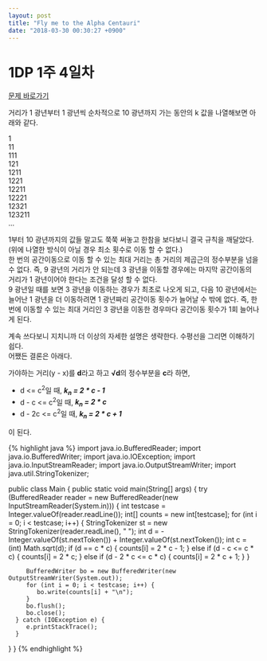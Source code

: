 ```yaml
---
layout: post
title: "Fly me to the Alpha Centauri"
date: "2018-03-30 00:30:27 +0900"
---
```

# 1DP 1주 4일차
[문제 바로가기](https://www.acmicpc.net/problem/1011)

거리가 1 광년부터 1 광년씩 순차적으로 10 광년까지 가는 동안의 k 값을 나열해보면 아래와 같다.

1  
11  
111  
121  
1211  
1221  
12211  
12221  
12321  
123211  
...

1부터 10 광년까지의 값들 말고도 쭉쭉 써놓고 한참을 보다보니 결국 규칙을 깨달았다. (위에 나열한 방식이 아닐 경우 최소 횟수로 이동 할 수 없다.)  
한 번의 공간이동으로 이동 할 수 있는 최대 거리는 총 거리의 제곱근의 정수부분을 넘을 수 없다. 즉, 9 광년의 거리가 안 되는데 3 광년을 이동할 경우에는 마지막 공간이동의 거리가 1 광년이어야 한다는 조건을 달성 할 수 없다.  
  9 광년일 때를 보면 3 광년을 이동하는 경우가 최초로 나오게 되고, 다음 10 광년에서는 늘어난 1 광년을 더 이동하려면 1 광년짜리 공간이동 횟수가 늘어날 수 밖에 없다. 즉, 한 번에 이동할 수 있는 최대 거리인 3 광년을 이동한 경우마다 공간이동 횟수가 1회 늘어나게 된다.

계속 쓰다보니 지치니까 더 이상의 자세한 설명은 생략한다. 수평선을 그리면 이해하기 쉽다.  
어쨌든 결론은 아래다.

가야하는 거리(y - x)를 **d**라고 하고 **√d**의 정수부분을 **c**라 하면,

- d <= c<sup>2</sup>일 때, ___k<sub>n</sub> = 2 * c - 1___
- d - c <= c<sup>2</sup>일 때, ___k<sub>n</sub> = 2 * c___
- d - 2c <= c<sup>2</sup>일 때, ___k<sub>n</sub> = 2 * c + 1___

이 된다.

{% highlight java %}
import java.io.BufferedReader;
import java.io.BufferedWriter;
import java.io.IOException;
import java.io.InputStreamReader;
import java.io.OutputStreamWriter;
import java.util.StringTokenizer;

public class Main {
   public static void main(String[] args) {
      try (BufferedReader reader = new BufferedReader(new InputStreamReader(System.in))) {
         int testcase = Integer.valueOf(reader.readLine());
         int[] counts = new int[testcase];
         for (int i = 0; i < testcase; i++) {
            StringTokenizer st = new StringTokenizer(reader.readLine(), " ");
            int d = -Integer.valueOf(st.nextToken()) + Integer.valueOf(st.nextToken());
            int c = (int) Math.sqrt(d);
            if (d == c * c) {
               counts[i] = 2 * c - 1;
            } else if (d - c <= c * c) {
               counts[i] = 2 * c;
            } else if (d - 2 * c <= c * c) {
               counts[i] = 2 * c + 1;
            }
         }

         BufferedWriter bo = new BufferedWriter(new OutputStreamWriter(System.out));
         for (int i = 0; i < testcase; i++) {
            bo.write(counts[i] + "\n");
         }
         bo.flush();
         bo.close();
      } catch (IOException e) {
         e.printStackTrace();
      }
   }
}
{% endhighlight %}